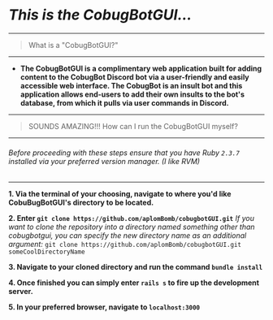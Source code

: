 # _This is the CobugBotGUI..._
---
> What is a "CobugBotGUI?"
---
- **The CobugBotGUI is a complimentary web application built for adding content to the CobugBot Discord bot via a user-friendly and easily accessible web interface. The CobugBot is an insult bot and this application allows end-users to add their own insults to the bot's database, from which it pulls via user commands in Discord.** 
---
>SOUNDS AMAZING!!! How can I run the CobugBotGUI myself?
---
###### _Before proceeding with these steps ensure that you have Ruby `2.3.7` installed via your preferred version manager. (I like RVM)_
---

**1. Via the terminal of your choosing, navigate to where you'd like CobuBugBotGUI's directory to be located.**

**2. Enter `git clone https://github.com/aplomBomb/cobugbotGUI.git`**
_If you want to clone the repository into a directory named something other than cobugbotgui, you can specify the new directory name as an additional argument:_
`git clone https://github.com/aplomBomb/cobugbotGUI.git someCoolDirectoryName`

**3. Navigate to your cloned directory and run the command `bundle install`**

**4. Once finished you can simply enter `rails s` to fire up the development server.**

**5. In your preferred browser, navigate to `localhost:3000`**
